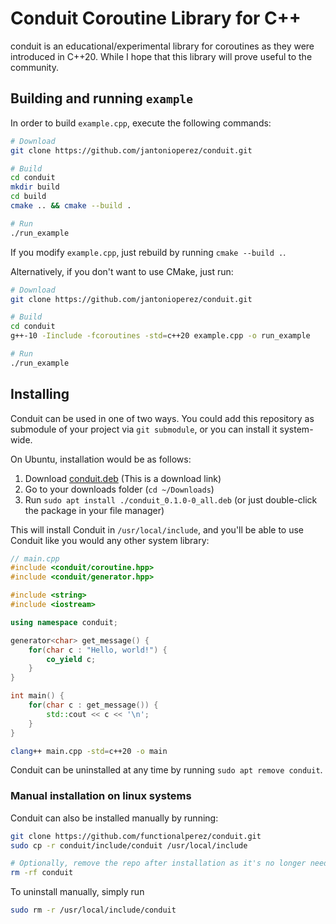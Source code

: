 # Conduit Coroutine Library for C++

conduit is an educational/experimental library for coroutines as they were introduced in C++20. While I hope that this library will prove useful to the community. 

## Building and running `example`

In order to build `example.cpp`, execute the following commands:
```bash
# Download
git clone https://github.com/jantonioperez/conduit.git

# Build
cd conduit
mkdir build
cd build
cmake .. && cmake --build .

# Run
./run_example
```

If you modify `example.cpp`, just rebuild by running `cmake --build .`.

Alternatively, if you don't want to use CMake, just run:
```bash
# Download
git clone https://github.com/jantonioperez/conduit.git

# Build
cd conduit
g++-10 -Iinclude -fcoroutines -std=c++20 example.cpp -o run_example

# Run
./run_example
```
## Installing

Conduit can be used in one of two ways. You could add this repository as submodule of your project via `git submodule`, or you can install it system-wide. 

On Ubuntu, installation would be as follows:

1. Download [conduit.deb](https://github.com/functionalperez/packages/raw/main/conduit/conduit.deb) (This is a download link)
2. Go to your downloads folder (`cd ~/Downloads`)
3. Run `sudo apt install ./conduit_0.1.0-0_all.deb` (or just double-click the package in your file manager)

This will install Conduit in `/usr/local/include`, and you'll be able to use Conduit like you would any other system library:

```cpp
// main.cpp
#include <conduit/coroutine.hpp>
#include <conduit/generator.hpp>

#include <string>
#include <iostream>

using namespace conduit;

generator<char> get_message() {
    for(char c : "Hello, world!") {
        co_yield c;
    }
}

int main() {
    for(char c : get_message()) {
        std::cout << c << '\n';
    }
}
```
```bash
clang++ main.cpp -std=c++20 -o main
```

Conduit can be uninstalled at any time by running `sudo apt remove conduit`.

### Manual installation on linux systems

Conduit can also be installed manually by running:
```bash
git clone https://github.com/functionalperez/conduit.git
sudo cp -r conduit/include/conduit /usr/local/include

# Optionally, remove the repo after installation as it's no longer needed
rm -rf conduit
```
To uninstall manually, simply run
```bash
sudo rm -r /usr/local/include/conduit
```
